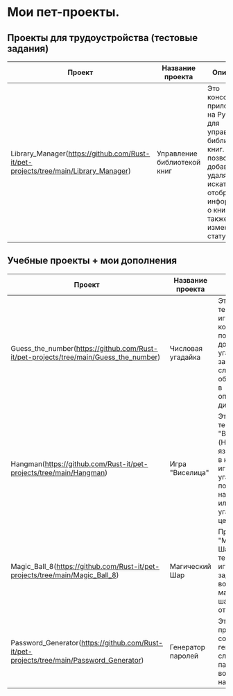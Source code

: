 # Мои пет-проекты.

## Проекты для трудоустройства (тестовые задания)

| Проект | Название проекта | Описание | Стек и методы |
| --- | --- | --- | --- |
| Library_Manager(https://github.com/Rust-it/pet-projects/tree/main/Library_Manager) | Управление библиотекой книг | Это консольное приложение на Python для управления библиотекой книг. Оно позволяет добавлять, удалять, искать и отображать информацию о книгах, а также изменять их статус. | Python 3, JSON, ООП |

## Учебные проекты + мои дополнения

| Проект | Название проекта | Описание | Стек и методы |
| --- | --- | --- | --- |
| Guess_the_number(https://github.com/Rust-it/pet-projects/tree/main/Guess_the_number) | Числовая угадайка | Это простая текстовая игра, в которой пользователь должен угадать загаданное случайным образом число в определённом диапазоне. | Python 3 |
| Hangman(https://github.com/Rust-it/pet-projects/tree/main/Hangman) | Игра "Виселица" | Это простая текстовая игра "Виселица" (Hangman) на языке Python, в которой игрок должен угадать слово, поочередно называя буквы или пытаясь угадать слово целиком. | Python 3 |
| Magic_Ball_8(https://github.com/Rust-it/pet-projects/tree/main/Magic_Ball_8) | Магический Шар | Программа "Магический Шар" — это текстовая игра, где вы задаете вопросы, а магический шар дает ответы. | Python 3 |
| Password_Generator(https://github.com/Rust-it/pet-projects/tree/main/Password_Generator) | Генератор паролей | Этот проект представляет собой генератор случайных паролей с возможностью настройки. | Python 3 |
